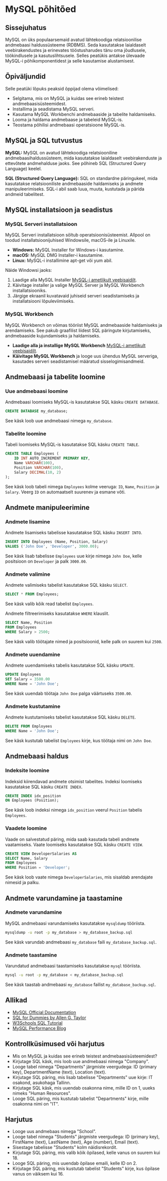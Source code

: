 # MySQL põhitõed

## Sissejuhatus

MySQL on üks populaarsemaid avatud lähtekoodiga relatsioonilise andmebaasi haldussüsteeme (RDBMS). Seda kasutatakse laialdaselt veebirakendustes ja erinevates tööstusharudes tänu oma jõudlusele, töökindlusele ja kasutuslihtsusele. Selles peatükis antakse ülevaade MySQL-i põhikomponentidest ja selle kasutamise alustamisest.

## Õpiväljundid

Selle peatüki lõpuks peaksid õppijad olema võimelised:

- Selgitama, mis on MySQL ja kuidas see erineb teistest andmebaasisüsteemidest.
- Installima ja seadistama MySQL serveri.
- Kasutama MySQL Workbenchi andmebaaside ja tabelite haldamiseks.
- Looma ja haldama andmebaase ja tabeleid MySQL-is.
- Teostama põhilisi andmebaasi operatsioone MySQL-is.

## MySQL ja SQL tutvustus

**MySQL:** MySQL on avatud lähtekoodiga relatsiooniline andmebaasihaldussüsteem, mida kasutatakse laialdaselt veebirakenduste ja ettevõtete andmehalduse jaoks. See põhineb SQL (Structured Query Language) keelel.

**SQL (Structured Query Language):** SQL on standardne päringukeel, mida kasutatakse relatsiooniliste andmebaaside haldamiseks ja andmete manipuleerimiseks. SQL-i abil saab luua, muuta, kustutada ja pärida andmeid tabelitest.

## MySQL installatsioon ja seadistus

### MySQL Serveri installatsioon

MySQL Serveri installatsioon sõltub operatsioonisüsteemist. Allpool on toodud installatsioonijuhised Windowsile, macOS-ile ja Linuxile.

- **Windows:** MySQL Installer for Windows-i kasutamine.
- **macOS:** MySQL DMG Installer-i kasutamine.
- **Linux:** MySQL-i installimine apt-get või yum abil.

Näide Windowsi jaoks:

1. Laadige alla MySQL Installer [MySQL-i ametlikult veebisaidilt](https://dev.mysql.com/downloads/installer/).
2. Käivitage installer ja valige MySQL Server ja MySQL Workbench installatsiooniks.
3. Järgige ekraanil kuvatavaid juhiseid serveri seadistamiseks ja installatsiooni lõpuleviimiseks.

### MySQL Workbench

MySQL Workbench on võimas tööriist MySQL andmebaaside haldamiseks ja arendamiseks. See pakub graafilist liidest SQL päringute kirjutamiseks, andmebaaside kujundamiseks ja haldamiseks.

- **Laadige alla ja installige MySQL Workbench** [MySQL-i ametlikult veebisaidilt](https://dev.mysql.com/downloads/workbench/).
- **Käivitage MySQL Workbench** ja looge uus ühendus MySQL serveriga, kasutades serveri seadistamisel määratud sisselogimisandmeid.

## Andmebaasi ja tabelite loomine

### Uue andmebaasi loomine

Andmebaasi loomiseks MySQL-is kasutatakse SQL käsku `CREATE DATABASE`.

```sql
CREATE DATABASE my_database;
```

See käsk loob uue andmebaasi nimega `my_database`.

### Tabelite loomine

Tabeli loomiseks MySQL-is kasutatakse SQL käsku `CREATE TABLE`.

```sql
CREATE TABLE Employees (
    ID INT AUTO_INCREMENT PRIMARY KEY,
    Name VARCHAR(100),
    Position VARCHAR(100),
    Salary DECIMAL(10, 2)
);
```

See käsk loob tabeli nimega `Employees` kolme veeruga: `ID`, `Name`, `Position` ja `Salary`. Veerg `ID` on automaatselt suurenev ja esmane võti.

## Andmete manipuleerimine

### Andmete lisamine

Andmete lisamiseks tabelisse kasutatakse SQL käsku `INSERT INTO`.

```sql
INSERT INTO Employees (Name, Position, Salary)
VALUES ('John Doe', 'Developer', 3000.00);
```

See käsk lisab tabelisse `Employees` uue kirje nimega `John Doe`, kelle positsioon on `Developer` ja palk `3000.00`.

### Andmete valimine

Andmete valimiseks tabelist kasutatakse SQL käsku `SELECT`.

```sql
SELECT * FROM Employees;
```

See käsk valib kõik read tabelist `Employees`.

Andmete filtreerimiseks kasutatakse `WHERE` klauslit.

```sql
SELECT Name, Position
FROM Employees
WHERE Salary > 2500;
```

See käsk valib töötajate nimed ja positsioonid, kelle palk on suurem kui `2500`.

### Andmete uuendamine

Andmete uuendamiseks tabelis kasutatakse SQL käsku `UPDATE`.

```sql
UPDATE Employees
SET Salary = 3500.00
WHERE Name = 'John Doe';
```

See käsk uuendab töötaja `John Doe` palga väärtuseks `3500.00`.

### Andmete kustutamine

Andmete kustutamiseks tabelist kasutatakse SQL käsku `DELETE`.

```sql
DELETE FROM Employees
WHERE Name = 'John Doe';
```

See käsk kustutab tabelist `Employees` kirje, kus töötaja nimi on `John Doe`.

## Andmebaasi haldus

### Indeksite loomine

Indeksid kiirendavad andmete otsimist tabelites. Indeksi loomiseks kasutatakse SQL käsku `CREATE INDEX`.

```sql
CREATE INDEX idx_position
ON Employees (Position);
```

See käsk loob indeksi nimega `idx_position` veerul `Position` tabelis `Employees`.

### Vaadete loomine

Vaade on salvestatud päring, mida saab kasutada tabeli andmete vaatamiseks. Vaate loomiseks kasutatakse SQL käsku `CREATE VIEW`.

```sql
CREATE VIEW DeveloperSalaries AS
SELECT Name, Salary
FROM Employees
WHERE Position = 'Developer';
```

See käsk loob vaate nimega `DeveloperSalaries`, mis sisaldab arendajate nimesid ja palku.

## Andmete varundamine ja taastamine

### Andmete varundamine

MySQL andmebaasi varundamiseks kasutatakse `mysqldump` tööriista.

```bash
mysqldump -u root -p my_database > my_database_backup.sql
```

See käsk varundab andmebaasi `my_database` faili `my_database_backup.sql`.

### Andmete taastamine

Varundatud andmebaasi taastamiseks kasutatakse `mysql` tööriista.

```bash
mysql -u root -p my_database < my_database_backup.sql
```

See käsk taastab andmebaasi `my_database` failist `my_database_backup.sql`.

## Allikad

- [MySQL Official Documentation](https://dev.mysql.com/doc/)
- [SQL for Dummies by Allen G. Taylor](https://www.amazon.com/SQL-Dummies-Computer-Tech/dp/1119527074)
- [W3Schools SQL Tutorial](https://www.w3schools.com/sql/)
- [MySQL Performance Blog](https://www.percona.com/blog/)

## Kontrollküsimused või harjutus

- Mis on MySQL ja kuidas see erineb teistest andmebaasisüsteemidest?
- Kirjutage SQL käsk, mis loob uue andmebaasi nimega "Company".
- Looge tabel nimega "Departments" järgmiste veergudega: ID (primary key), DepartmentName (text), Location (text).
- Kirjutage SQL päring, mis lisab tabelisse "Departments" uue kirje: IT osakond, asukohaga Tallinn.
- Kirjutage SQL käsk, mis uuendab osakonna nime, mille ID on 1, uueks nimeks "Human Resources".
- Looge SQL päring, mis kustutab tabelist "Departments" kirje, mille osakonna nimi on "IT".

## Harjutus

- Looge uus andmebaas nimega "School".
- Looge tabel nimega "Students" järgmiste veergudega: ID (primary key), FirstName (text), LastName (text), Age (number), Email (text).
- Sisestage tabelisse "Students" kolm näidisrekordit.
- Kirjutage SQL päring, mis valib kõik õpilased, kelle vanus on suurem kui 18.
- Looge SQL päring, mis uuendab õpilase emaili, kelle ID on 2.
- Kirjutage SQL päring, mis kustutab tabelist "Students" kirje, kus õpilase vanus on väiksem kui 16.
